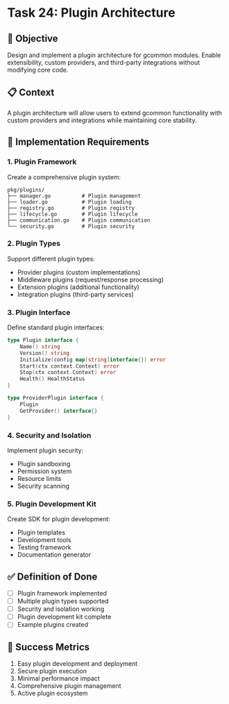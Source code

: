 <!-- file: tasks/24-plugin-architecture.md -->
<!-- version: 1.0.0 -->
<!-- guid: z4a4b4c4-x4y4-7z7a-1v1w-456789012xyz -->

# Task 24: Plugin Architecture

## 🎯 Objective

Design and implement a plugin architecture for gcommon modules. Enable
extensibility, custom providers, and third-party integrations without modifying
core code.

## 📋 Context

A plugin architecture will allow users to extend gcommon functionality with
custom providers and integrations while maintaining core stability.

## 🔧 Implementation Requirements

### 1. Plugin Framework

Create a comprehensive plugin system:

```text
pkg/plugins/
├── manager.go          # Plugin management
├── loader.go           # Plugin loading
├── registry.go         # Plugin registry
├── lifecycle.go        # Plugin lifecycle
├── communication.go    # Plugin communication
└── security.go         # Plugin security
```

### 2. Plugin Types

Support different plugin types:

- Provider plugins (custom implementations)
- Middleware plugins (request/response processing)
- Extension plugins (additional functionality)
- Integration plugins (third-party services)

### 3. Plugin Interface

Define standard plugin interfaces:

```go
type Plugin interface {
    Name() string
    Version() string
    Initialize(config map[string]interface{}) error
    Start(ctx context.Context) error
    Stop(ctx context.Context) error
    Health() HealthStatus
}

type ProviderPlugin interface {
    Plugin
    GetProvider() interface{}
}
```

### 4. Security and Isolation

Implement plugin security:

- Plugin sandboxing
- Permission system
- Resource limits
- Security scanning

### 5. Plugin Development Kit

Create SDK for plugin development:

- Plugin templates
- Development tools
- Testing framework
- Documentation generator

## ✅ Definition of Done

- [ ] Plugin framework implemented
- [ ] Multiple plugin types supported
- [ ] Security and isolation working
- [ ] Plugin development kit complete
- [ ] Example plugins created

## 🎯 Success Metrics

1. Easy plugin development and deployment
2. Secure plugin execution
3. Minimal performance impact
4. Comprehensive plugin management
5. Active plugin ecosystem
